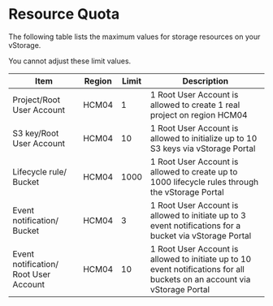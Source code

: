 # Resource Quota

The following table lists the maximum values ​​for storage resources on your vStorage.

You cannot adjust these limit values.

| Item                                  | Region | Limit | Description                                                                                                               |
| ------------------------------------- | ------ | ----- | ------------------------------------------------------------------------------------------------------------------------- |
| Project/Root User Account             | HCM04  | 1     | 1 Root User Account is allowed to create 1 real project on region HCM04                                                   |
| S3 key/Root User Account              | HCM04  | 10    | 1 Root User Account is allowed to initialize up to 10 S3 keys via vStorage Portal                                         |
| Lifecycle rule/ Bucket                | HCM04  | 1000  | 1 Root User Account is allowed to create up to 1000 lifecycle rules through the vStorage Portal                           |
| Event notification/ Bucket            | HCM04  | 3     | 1 Root User Account is allowed to initiate up to 3 event notifications for a bucket via vStorage Portal                   |
| Event notification/ Root User Account | HCM04  | 10    | 1 Root User Account is allowed to initiate up to 10 event notifications for all buckets on an account via vStorage Portal |
